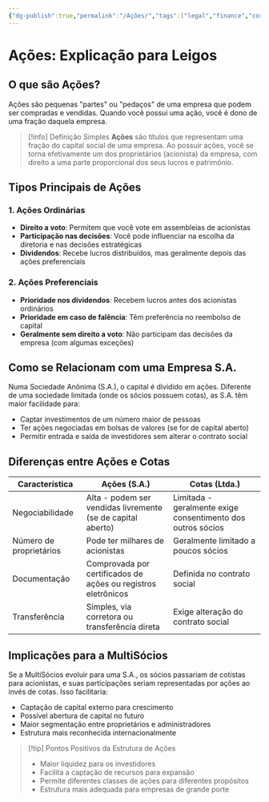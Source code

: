 ```yaml
---
{"dg-publish":true,"permalink":"/Ações/","tags":["legal","finance","corporate-structure","investment"],"noteIcon":""}
---
```




# Ações: Explicação para Leigos

## O que são Ações?

Ações são pequenas "partes" ou "pedaços" de uma empresa que podem ser compradas e vendidas. Quando você possui uma ação, você é dono de uma fração daquela empresa.

> [!info] Definição Simples
> **Ações** são títulos que representam uma fração do capital social de uma empresa. Ao possuir ações, você se torna efetivamente um dos proprietários (acionista) da empresa, com direito a uma parte proporcional dos seus lucros e patrimônio.

## Tipos Principais de Ações

### 1. Ações Ordinárias
- **Direito a voto**: Permitem que você vote em assembleias de acionistas
- **Participação nas decisões**: Você pode influenciar na escolha da diretoria e nas decisões estratégicas
- **Dividendos**: Recebe lucros distribuídos, mas geralmente depois das ações preferenciais

### 2. Ações Preferenciais
- **Prioridade nos dividendos**: Recebem lucros antes dos acionistas ordinários
- **Prioridade em caso de falência**: Têm preferência no reembolso de capital
- **Geralmente sem direito a voto**: Não participam das decisões da empresa (com algumas exceções)

## Como se Relacionam com uma Empresa S.A.

Numa Sociedade Anônima (S.A.), o capital é dividido em ações. Diferente de uma sociedade limitada (onde os sócios possuem cotas), as S.A. têm maior facilidade para:

- Captar investimentos de um número maior de pessoas
- Ter ações negociadas em bolsas de valores (se for de capital aberto)
- Permitir entrada e saída de investidores sem alterar o contrato social

## Diferenças entre Ações e Cotas

| **Característica**  | **Ações (S.A.)** | **Cotas (Ltda.)** |
|---------------------|------------------|-------------------|
| Negociabilidade     | Alta - podem ser vendidas livremente (se de capital aberto) | Limitada - geralmente exige consentimento dos outros sócios |
| Número de proprietários | Pode ter milhares de acionistas | Geralmente limitado a poucos sócios |
| Documentação        | Comprovada por certificados de ações ou registros eletrônicos | Definida no contrato social |
| Transferência       | Simples, via corretora ou transferência direta | Exige alteração do contrato social |

## Implicações para a MultiSócios

Se a MultiSócios evoluir para uma S.A., os sócios passariam de cotistas para acionistas, e suas participações seriam representadas por ações ao invés de cotas. Isso facilitaria:

- Captação de capital externo para crescimento
- Possível abertura de capital no futuro
- Maior segmentação entre proprietários e administradores
- Estrutura mais reconhecida internacionalmente

> [!tip] Pontos Positivos da Estrutura de Ações
> - Maior liquidez para os investidores
> - Facilita a captação de recursos para expansão
> - Permite diferentes classes de ações para diferentes propósitos
> - Estrutura mais adequada para empresas de grande porte
